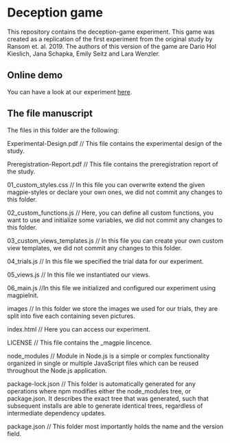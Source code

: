 # Deception game

This repository contains the deception-game experiment. This game was created as a replication of the first experiment from the original study by Ransom et. al. 2019. The authors of this version of the game are Dario Hol Kieslich, Jana Schapka, Emily Seitz and Lara Wenzler.

## Online demo

You can have a look at our experiment [here](https://deceptiongame.netlify.app).

## The file manuscript

The files in this folder are the following:

Experimental-Design.pdf
// This file contains the experimental design of the study.

Preregistration-Report.pdf
// This file contains the preregistration report of the study.

01_custom_styles.css
// In this file you can overwrite extend the given magpie-styles or declare your own ones, we did not commit any changes to this folder.

02_custom_functions.js
// Here, you can define all custom functions, you want to use and initialize some variables, we did not commit any changes to this folder.

03_custom_views_templates.js
// In this file you can create your own custom view templates, we did not commit any changes to this folder.

04_trials.js
// In this file we specified the trial data for our experiment.

05_views.js
// In this file we instantiated our views.

06_main.js
//In this file we initialized and configured our experiment using magpieInit.

images
// In this folder we store the images we used for our trials, they are split into five  each containing seven pictures.

index.html
// Here you can access our experiment.

LICENSE
// This  file contains the _magpie lincence.

node_modules
// Module in Node.js is a simple or complex functionality organized in single or multiple JavaScript files which can be reused throughout the Node.js application.

package-lock.json
// This folder is automatically generated for any operations where npm modifies either the node_modules tree, or package.json. It describes the exact tree that was generated, such that subsequent installs are able to generate identical trees, regardless of intermediate dependency updates.

package.json
// This folder most importantly holds the name and the version field.
